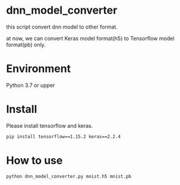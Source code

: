 # dnn_model_converter

this script convert dnn model to other format.

at now, we can convert Keras model format(h5) to Tensorflow model format(pb) only.

# Environment
Python 3.7 or upper

# Install

Please install tensorflow and keras.
```sh
pip install tensorflow==1.15.2 keras==2.2.4
```

# How to use

```python
python dnn_model_converter.py mnist.h5 mnist.pb
```


